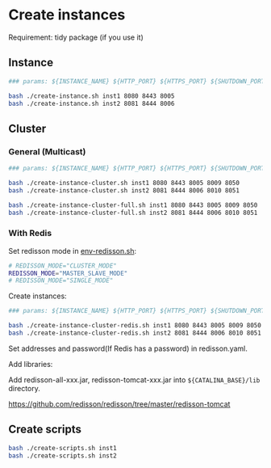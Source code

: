 # Create instances

Requirement: tidy package (if you use it)

## Instance

```bash
### params: ${INSTANCE_NAME} ${HTTP_PORT} ${HTTPS_PORT} ${SHUTDOWN_PORT}

bash ./create-instance.sh inst1 8080 8443 8005
bash ./create-instance.sh inst2 8081 8444 8006
```

## Cluster

### General (Multicast)

```bash
### params: ${INSTANCE_NAME} ${HTTP_PORT} ${HTTPS_PORT} ${SHUTDOWN_PORT} ${AJP_PORT} ${JMX_PORT}

bash ./create-instance-cluster.sh inst1 8080 8443 8005 8009 8050
bash ./create-instance-cluster.sh inst2 8081 8444 8006 8010 8051

bash ./create-instance-cluster-full.sh inst1 8080 8443 8005 8009 8050
bash ./create-instance-cluster-full.sh inst2 8081 8444 8006 8010 8051
```

### With Redis

Set redisson mode in [env-redisson.sh](/tomcat/instance/env-redisson.sh):

```bash
# REDISSON_MODE="CLUSTER_MODE"
REDISSON_MODE="MASTER_SLAVE_MODE"
# REDISSON_MODE="SINGLE_MODE"
```

Create instances:

```bash
### params: ${INSTANCE_NAME} ${HTTP_PORT} ${HTTPS_PORT} ${SHUTDOWN_PORT} ${AJP_PORT} ${JMX_PORT}

bash ./create-instance-cluster-redis.sh inst1 8080 8443 8005 8009 8050
bash ./create-instance-cluster-redis.sh inst2 8081 8444 8006 8010 8051
```

Set addresses and password(If Redis has a password) in redisson.yaml.

Add libraries:

Add redisson-all-xxx.jar, redisson-tomcat-xxx.jar into `${CATALINA_BASE}/lib` directory.

https://github.com/redisson/redisson/tree/master/redisson-tomcat

## Create scripts

```bash
bash ./create-scripts.sh inst1
bash ./create-scripts.sh inst2
```
